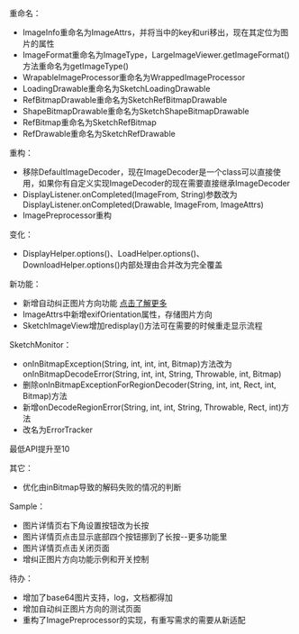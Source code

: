 重命名：
* ImageInfo重命名为ImageAttrs，并将当中的key和uri移出，现在其定位为图片的属性
* ImageFormat重命名为ImageType，LargeImageViewer.getImageFormat()方法重命名为getImageType()
* WrapableImageProcessor重命名为WrappedImageProcessor
* LoadingDrawable重命名为SketchLoadingDrawable
* RefBitmapDrawable重命名为SketchRefBitmapDrawable
* ShapeBitmapDrawable重命名为SketchShapeBitmapDrawable
* RefBitmap重命名为SketchRefBitmap
* RefDrawable重命名为SketchRefDrawable

重构：
* 移除DefaultImageDecoder，现在ImageDecoder是一个class可以直接使用，如果你有自定义实现ImageDecoder的现在需要直接继承ImageDecoder
* DisplayListener.onCompleted(ImageFrom, String)参数改为DisplayListener.onCompleted(Drawable, ImageFrom, ImageAttrs)
* ImagePreprocessor重构

变化：
* DisplayHelper.options()、LoadHelper.options()、DownloadHelper.options()内部处理由合并改为完全覆盖

新功能：
* 新增自动纠正图片方向功能 [点击了解更多](../wiki/correct_image_orientation.md)
* ImageAttrs中新增exifOrientation属性，存储图片方向
* SketchImageView增加redisplay()方法可在需要的时候重走显示流程

SketchMonitor：
* onInBitmapException(String, int, int, int, Bitmap)方法改为onInBitmapDecodeError(String, int, int, String, Throwable, int, Bitmap)
* 删除onInBitmapExceptionForRegionDecoder(String, int, int, Rect, int, Bitmap)方法
* 新增onDecodeRegionError(String, int, int, String, Throwable, Rect, int)方法
* 改名为ErrorTracker

最低API提升至10

其它：
* 优化由inBitmap导致的解码失败的情况的判断

Sample：
* 图片详情页右下角设置按钮改为长按
* 图片详情页点击显示底部四个按钮挪到了长按--更多功能里
* 图片详情页点击关闭页面
* 增纠正图片方向功能示例和开关控制


待办：
* 增加了base64图片支持，log，文档都得加
* 增加自动纠正图片方向的测试页面
* 重构了ImagePreprocessor的实现，有重写需求的需要从新适配
